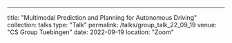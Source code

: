 ---
title: "Multimodal Prediction and Planning for Autonomous Driving"
collection: talks
type: "Talk"
permalink: /talks/group_talk_22_09_19
venue: "CS Group Tuebingen"
date: 2022-09-19
location: "Zoom"